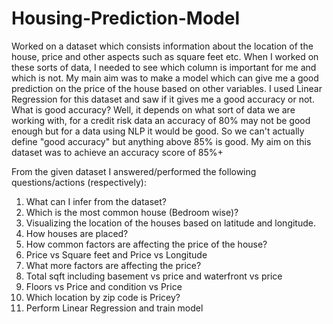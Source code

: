 # Housing-Prediction-Model

Worked on a dataset which consists information about the location of the house, price and other aspects such as square feet etc. When I worked on these sorts of data, I needed to see which column is important for me and which is not. My main aim was to make a model which can give me a good prediction on the price of the house based on other variables. I used Linear Regression for this dataset and saw if it gives me a good accuracy or not. 
What is good accuracy? Well, it depends on what sort of data we are working with, for a credit risk data an accuracy of 80% may not be good enough but for a data using NLP it would be good. So we can't actually define "good accuracy" but anything  above 85% is good. My aim on this dataset was to achieve an accuracy score of 85%+

From the given dataset I answered/performed the following questions/actions (respectively):
  1. What can I infer from the dataset?
  2. Which is the most common house (Bedroom wise)?
  3. Visualizing the location of the houses based on latitude and longitude.
  4. How houses are placed?
  5. How common factors are affecting the price of the house?
  6. Price vs Square feet and Price vs Longitude
  7. What more factors are affecting the price?
  8. Total sqft including basement vs price and waterfront vs price 
  9. Floors vs Price and condition vs Price
  10. Which location by zip code is Pricey?
  11. Perform Linear Regression and train model
